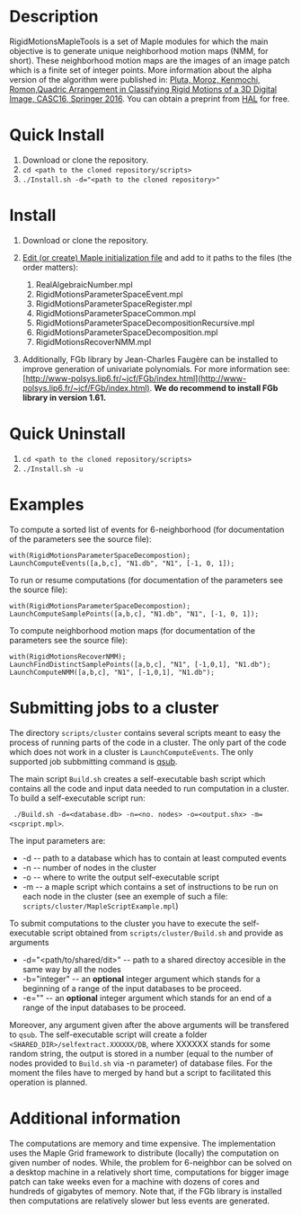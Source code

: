 Description
===========
RigidMotionsMapleTools is a set of Maple modules for which the main objective is to generate unique
neighborhood motion maps (NMM, for short). These neighborhood motion maps are the images of an image
patch which is a finite set of integer points. More information about the alpha version of the
algorithm were published in: [Pluta, Moroz, Kenmochi, Romon,Quadric Arrangement in Classifying Rigid
Motions of a 3D Digital Image, CASC16, Springer
2016](http://link.springer.com/chapter/10.1007%2F978-3-319-45641-6_27). You can obtain a preprint
from [HAL](https://hal.archives-ouvertes.fr/hal-01334257/document) for free.

Quick Install
=============
1. Download or clone the repository.
2. ```cd <path to the cloned repository/scripts>```
3. ```./Install.sh -d="<path to the cloned repository>"```

Install
=============

1. Download or clone the repository.
2. [Edit (or create) Maple initialization
   file](https://www.maplesoft.com/support/help/Maple/view.aspx?path=worksheet/reference/initialization)
   and add to it paths to the files (the order matters): 
   
   1. RealAlgebraicNumber.mpl
   2. RigidMotionsParameterSpaceEvent.mpl
   3. RigidMotionsParameterSpaceRegister.mpl
   4. RigidMotionsParameterSpaceCommon.mpl
   5. RigidMotionsParameterSpaceDecompositionRecursive.mpl
   6. RigidMotionsParameterSpaceDecomposition.mpl
   7. RigidMotionsRecoverNMM.mpl
3. Additionally, FGb library by Jean-Charles Faugère can be installed to improve generation of
   univariate polynomials. For more information see:
   [http://www-polsys.lip6.fr/~jcf/FGb/index.html](http://www-polsys.lip6.fr/~jcf/FGb/index.html).
   **We do recommend to install FGb library in version 1.61.**

Quick Uninstall
=============
1. ```cd <path to the cloned repository/scripts>```
2. ```./Install.sh -u```

Examples
================

To compute a sorted list of events for 6-neighborhood (for documentation of the parameters see the
source file):
```
with(RigidMotionsParameterSpaceDecompostion);
LaunchComputeEvents([a,b,c], "N1.db", "N1", [-1, 0, 1]);
```

To run or resume computations (for documentation of the parameters see the source file):
```
with(RigidMotionsParameterSpaceDecompostion);
LaunchComputeSamplePoints([a,b,c], "N1.db", "N1", [-1, 0, 1]);
```

To compute neighborhood motion maps (for documentation of the parameters see the
source file):
```
with(RigidMotionsRecoverNMM);
LaunchFindDistinctSamplePoints([a,b,c], "N1", [-1,0,1], "N1.db");
LaunchComputeNMM([a,b,c], "N1", [-1,0,1], "N1.db");
```

Submitting jobs to a cluster
================

The directory ```scripts/cluster``` contains several scripts meant to easy the process of running
parts of the code in a cluster. The only part of the code which does not work in a cluster is
```LaunchComputeEvents```. The only supported job subbmitting command is
[qsub](https://en.wikipedia.org/wiki/Qsub).

The main script ```Build.sh``` creates a self-executable bash script which contains all the code and
input data needed to run computation in a cluster. To build a self-executable script run:

``` ./Build.sh -d=<database.db> -n=<no. nodes> -o=<output.shx> -m=<scpript.mpl>```.

The input parameters are:

- -d -- path to a database which has to contain at least computed events
- -n -- number of nodes in the cluster
- -o -- where to write the output self-executable script
- -m -- a maple script which contains a set of instructions to be run on each node in the cluster
  (see an exemple of such a file: ```scripts/cluster/MapleScriptExample.mpl```)

To submit computations to the cluster you have to execute the self-executable script obtained from
```scripts/cluster/Build.sh``` and provide as arguments

- -d="<path/to/shared/dit>" -- path to a shared directoy accesible in the same way by all the nodes
- -b="integer" -- an **optional** integer argument which stands for a beginning of a range of the input databases to be proceed.
- -e="" -- an **optional** integer argument which stands for an end of a range of the input databases to be proceed.

Moreover, any argument given after the above arguments will be transfered to ```qsub```. The
self-executable script will create a folder ```<SHARED_DIR>/selfextract.XXXXXX/DB```, where XXXXXX
stands for some random string, the output is stored in a number (equal to the number of nodes
provided to ```Build.sh``` via -n parameter) of database files. For the moment the files have to
merged by hand but a script to facilitated this operation is planned.


Additional information
================

The computations are memory and time expensive. The implementation uses the Maple Grid framework to
distribute (locally) the computation on given number of nodes. While, the problem for 6-neighbor can
be solved on a desktop machine in a relatively short time, computations for bigger image patch can
take weeks even for a machine with dozens of cores and hundreds of gigabytes of memory. Note that,
if the FGb library is installed then computations are relatively slower but less events are
generated.

